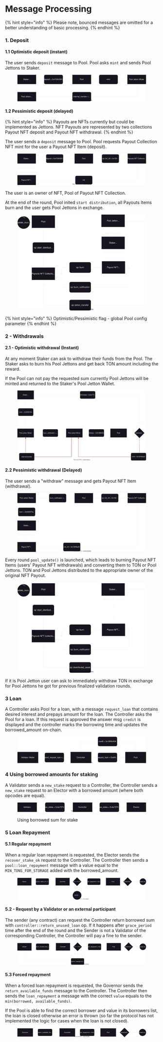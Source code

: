 # Message Processing

{% hint style="info" %}
Please note, bounced messages are omitted for a better understanding of basic processing.
{% endhint %}

### 1. Deposit

#### &#x20;1.1 Optimistic deposit (instant)

The user sends `deposit` message to Pool. Pool asks `mint` and sends Pool Jettons to Staker.

<figure><img src="../.gitbook/assets/pool-3-deposit-optimistic.drawio (1).svg" alt=""><figcaption></figcaption></figure>

####

#### 1.2 Pessimistic deposit (delayed)&#x20;



{% hint style="info" %}
&#x20;Payouts are NFTs currently but could be implemented as Jettons. NFT Payouts are represented by two collections Payout NFT deposit and Payout NFT withdrawal.
{% endhint %}

The user sends a `deposit` message to Pool. Pool requests Payout Collection NFT mint for the user a Payout NFT Item (deposit).&#x20;

<figure><img src="../.gitbook/assets/macschemes (2)-deposit_pessimistic_mint.drawio (2).svg" alt=""><figcaption></figcaption></figure>



The user is an owner of NFT, Pool of Payout NFT Collection.&#x20;

At the end of the round, Pool inited `start distribution`, all Payouts Items burn and the user gets Pool Jettons in exchange.

<figure><img src="../.gitbook/assets/macschemes (2)-deposit_pessimistic_payout_burn.drawio (2).svg" alt=""><figcaption></figcaption></figure>

{% hint style="info" %}
Optimistic/Pessimistic flag - global Pool config parameter&#x20;
{% endhint %}

### 2 - Withdrawals

#### 2.1 - Optimistic withdrawal (Instant)

At any moment Staker can ask to withdraw their funds from the Pool. The Staker asks to burn his Pool Jettons and get back TON amount including the reward.

If the Pool can not pay the requested sum currently Pool Jettons will be minted and returned to the Staker's Pool Jetton Wallet.&#x20;

<figure><img src="../.gitbook/assets/macschemes (2)-withdrawal_optimistic_kof.drawio (3).svg" alt=""><figcaption></figcaption></figure>

#### 2.2 Pessimistic withdrawal (Delayed)&#x20;

The user sends a "withdraw" message and gets Payout NFT Item (withdrawal).&#x20;

<figure><img src="../.gitbook/assets/macschemes (2)-withdrawal_pessimistic_payout_mint.drawio (3).svg" alt=""><figcaption></figcaption></figure>



Every round `pool_update()` is launched, which leads to burning Payout NFT Items (users' Payout NFT withdrawals) and converting them to TON or Pool Jettons. TON and Pool Jettons distributed to the appropriate owner of the original NFT Payout.&#x20;



<figure><img src="../.gitbook/assets/macschemes (2)-withdrawal_pessimistic_payout_burn.drawio (2).svg" alt=""><figcaption></figcaption></figure>

If it is Pool Jetton user can ask to immediately withdraw TON in exchange for Pool Jettons he got for previous finalized validation rounds.&#x20;



### 3 Loan

A Controller asks Pool for a loan, with a message `request_loan` that contains desired interest and prepays amount for the loan.  The Controller asks the Pool for a loan. If this request is approved the answer msg `credit` is displayed and the controller marks the borrowing time and updates the borrowed\_amount on-chain.

<figure><img src="../.gitbook/assets/pool-3-request loan.drawio (1).svg" alt=""><figcaption></figcaption></figure>

### 4 Using borrowed amounts for staking&#x20;

A Validator sends a `new_stake` request to a Controller, the Controller sends a `new_stake` request to an Elector with a borrowed amount (where both opcodes are equal).

<figure><img src="../.gitbook/assets/4-Using loan.drawio.svg" alt=""><figcaption><p>Using borrowed sum for stake</p></figcaption></figure>

### 5 Loan Repayment&#x20;

#### 5.1 Regular repayment

When a regular loan repayment is requested, the Elector sends the `recover_stake_ok` request to the Controller. The Controller then sends a `pool::loan_repayment` message with a value equal to the `MIN_TONS_FOR_STORAGE` added with the borrowed\_amount.

<figure><img src="../.gitbook/assets/pool-3-loan repayment elector.drawio (1).svg" alt=""><figcaption></figcaption></figure>



#### 5.2 - Request by a Validator or an external participant

The sender (any contract) can request the Controller return borrowed sum with `controller::return_unused_loan` op. If it happens after `grace_period` time after the end of the round and the Sender is not a Validator of the corresponding Controller, the Controller will pay a fine to the sender.

<figure><img src="../.gitbook/assets/pool-3-loan repayment validator and other.drawio (1).svg" alt=""><figcaption></figcaption></figure>

#### &#x20;5.3 Forced repayment

When a forced loan repayment is requested, the Governor sends the `return_available_funds` message to the Controller. The Controller then sends the `loan_repayment` a message with the correct `value` equals to the `min(borrowed, available_funds)`.&#x20;

If the Pool is able to find the correct borrower and value in its borrowers list, the loan is closed otherwise an error is thrown (so far the protocol has not implemented the logic for cases when the loan is not closed).

<figure><img src="../.gitbook/assets/pool-3-loan repayment governor.drawio (1).svg" alt=""><figcaption></figcaption></figure>
